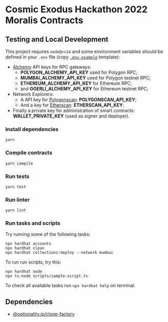 # Cosmic Exodus Hackathon 2022 Moralis Contracts

## Testing and Local Development

This project requires `node@>=14` and some environment variables should be defined in your `.env` file (copy [`.env.example`](.env.example) template):

* [Alchemy](https://alchemyapi.io/) API keys for RPC gateways:
  * **POLYGON_ALCHEMY_API_KEY** used for Polygon RPC;
  * **MUMBAI_ALCHEMY_API_KEY** used for Polygon testnet RPC;
  * **ETHEREUM_ALCHEMY_API_KEY** for Ethereum RPC;
  * and **GOERLI_ALCHEMY_API_KEY** for Ethereum testnet RPC;
* Network Explorers:
  * A API key for [Polygonscan](https://polygonscan.com/): **POLYGONSCAN_API_KEY**;
  * And a key for [Etherscan](https://etherscan.io/): **ETHERSCAN_API_KEY**;
* Finally a private key for administration of smart contracts: **WALLET_PRIVATE_KEY** (used as signer and deployer).

### Install dependencies

`yarn`

### Compile contracts

`yarn compile`

### Run tests

`yarn test`

### Run linter

`yarn lint`

### Run tasks and scripts

Try running some of the following tasks:

```shell
npx hardhat accounts
npx hardhat clean
npx hardhat collections:deploy --network mumbai
```

To run run scripts, try this:

```shell
npx hardhat node
npx ts-node scripts/sample-script.ts
```

To check all available tasks run `npx hardhat help` on terminal.


## Dependencies

* [@optionality.io/clone-factory](https://github.com/optionality/clone-factory)
